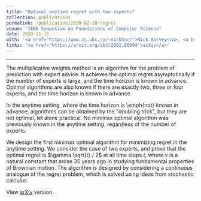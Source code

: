 ```yaml
---
title: "Optimal anytime regret with two experts"
collection: publications
permalink: /publication/2020-02-20-regret	
venue: "IEEE Symposium on Foundations of Computer Science"
date: 2020-11-16
with: '<a href="https://www.cs.ubc.ca/~nickhar/">Nick Harvey</a>, <a href="https://www.cs.ubc.ca/~cvliaw">Chris Liaw</a>, and <a href="https://www.math.ubc.ca/~perkins/perkins.html">Edwin Perkins</a>'
links: '<a href="https://arxiv.org/abs/2002.08994">arXiv</a>'
---
```


---


The multiplicative weights method is an algorithm for the problem of prediction with expert advice. It achieves the optimal regret asymptotically if the number of experts is large, and the time horizon is known in advance.
Optimal algorithms are also known if there are exactly two, three or four experts, and the time horizon is known in advance.

In the anytime setting, where the time horizon is \emph{not} known in advance, algorithms can be obtained by the "doubling trick", but they are not optimal, let alone practical.
No minimax optimal algorithm was previously known in the anytime setting, regardless of the number of experts.


We design the first minimax optimal algorithm for minimizing regret in the anytime setting.
We consider the case of two experts, and prove that the optimal regret is $\gamma \sqrt{t} / 2$ at all time steps $t$, where $\gamma$ is a natural constant that arose 35 years ago in studying fundamental properties of Brownian motion.
The algorithm is designed by considering a continuous analogue of the regret problem, which is solved using ideas from stochastic calculus.

View [arXiv](https://arxiv.org/abs/2002.08994) version.